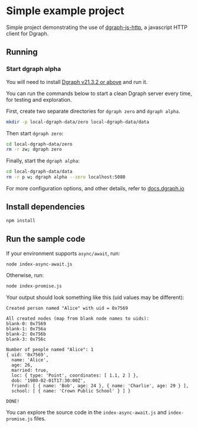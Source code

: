 # Simple example project

Simple project demonstrating the use of [dgraph-js-http], a javascript HTTP
client for Dgraph.

[dgraph-js-http]:https://github.com/dgraph-io/dgraph-js-http

## Running

### Start dgraph alpha

You will need to install [Dgraph v21.3.2 or above][releases] and run it.

[releases]: https://github.com/dgraph-io/dgraph/releases

You can run the commands below to start a clean Dgraph server every time, for
testing and exploration.

First, create two separate directories for `dgraph zero` and `dgraph alpha`.

```sh
mkdir -p local-dgraph-data/zero local-dgraph-data/data
```

Then start `dgraph zero`:

```sh
cd local-dgraph-data/zero
rm -r zw; dgraph zero
```

Finally, start the `dgraph alpha`:

```sh
cd local-dgraph-data/data
rm -r p w; dgraph alpha --zero localhost:5080
```

For more configuration options, and other details, refer to
[docs.dgraph.io](https://docs.dgraph.io)

## Install dependencies

```sh
npm install
```

## Run the sample code

If your environment supports `async/await`, run:

```sh
node index-async-await.js
```

Otherwise, run:

```sh
node index-promise.js
```

Your output should look something like this (uid values may be different):

```console
Created person named "Alice" with uid = 0x7569

All created nodes (map from blank node names to uids):
blank-0: 0x7569
blank-1: 0x756a
blank-2: 0x756b
blank-3: 0x756c

Number of people named "Alice": 1
{ uid: '0x7569',
  name: 'Alice',
  age: 26,
  married: true,
  loc: { type: 'Point', coordinates: [ 1.1, 2 ] },
  dob: '1980-02-01T17:30:00Z',
  friend: [ { name: 'Bob', age: 24 }, { name: 'Charlie', age: 29 } ],
  school: [ { name: 'Crown Public School' } ] }

DONE!
```

You can explore the source code in the `index-async-await.js` and
`index-promise.js` files.
